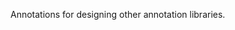<!--
  SPDX-FileCopyrightText: 2024 The Refinery Authors <https://refinery.tools/>

  SPDX-License-Identifier: EPL-2.0
-->
Annotations for designing other annotation libraries.
